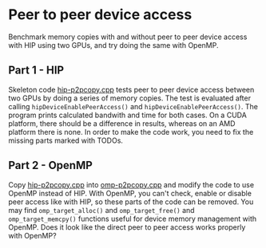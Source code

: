 # Peer to peer device access

Benchmark memory copies with and without peer to peer device access with HIP using two GPUs, and try doing the same with OpenMP.

## Part 1 - HIP
Skeleton code [hip-p2pcopy.cpp](hip-p2pcopy.cpp) tests peer to peer device access between two GPUs by doing a series of memory copies. The test is evaluated after calling `hipDeviceEnablePeerAccess()` and `hipDeviceEnablePeerAccess()`. The program prints calculated bandwith and time for both cases. On a CUDA platform, there should be a difference in results, whereas on an AMD platform there is none. In order to make the code work, you need to fix the missing parts marked with
TODOs.

## Part 2 - OpenMP
Copy [hip-p2pcopy.cpp](hip-p2pcopy.cpp) into [omp-p2pcopy.cpp](omp-p2pcopy.cpp) and modify the code to use OpenMP instead of HIP. With OpenMP, you can't check, enable or disable peer access like with HIP, so these parts of the code can be removed. You may find `omp_target_alloc()` and `omp_target_free()` and `omp_target_memcpy()` functions useful for device memory management with OpenMP. Does it look like the direct peer to peer access works properly with OpenMP?
